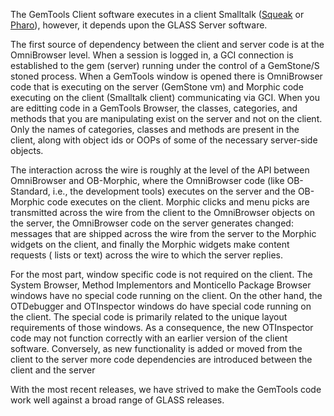 The GemTools Client software executes in a client Smalltalk ([Squeak](http://www.squeak.org/) or [Pharo](http://www.pharo-project.org/)), however, it depends upon the GLASS Server software.

The first source of dependency between the client and server code is at the OmniBrowser level. When a session is logged in, a GCI connection is established to the gem (server) running under the control of a GemStone/S stoned process. When a GemTools window is opened there is OmniBrowser code that is executing on the server (GemStone vm) and Morphic code executing on the client (Smalltalk client) communicating via GCI. When you are editting code in a GemTools Browser, the classes, categories, and methods that you are manipulating exist on the server and not on the client. Only the names of categories, classes and methods are present in the client, along with object ids or OOPs of some of the necessary server-side objects.

The interaction across the wire is roughly at the level of the API between OmniBrowser and OB-Morphic, where the OmniBrowser code (like OB-Standard, i.e., the development tools) executes on the server and the OB-Morphic code executes on the client. Morphic clicks and menu picks are transmitted across the wire from the client to the OmniBrowser objects on the server, the OmniBrowser code on the server generates changed: messages that are shipped across the wire from the server to the Morphic widgets on the client, and finally the Morphic widgets make content requests ( lists or text) across the wire to which the server replies.

For the most part, window specific code is not required on the client. The System Browser, Method Implementors and Monticello Package Browser windows have no special code running on the client. On the other hand, the OTDebugger and OTInspector windows do have special code running on the client. The special code is primarily related to the unique layout requirements of those windows. As a consequence, the new OTInspector code may not function correctly with an earlier version of the client software. Conversely, as new functionality is added or moved from the client to the server more code dependencies are introduced between the client and the server

With the most recent releases, we have strived to make the GemTools code work well against a broad range of GLASS releases.